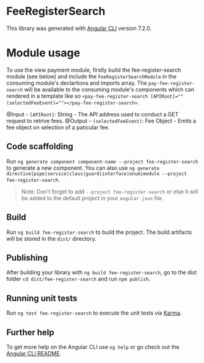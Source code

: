 # FeeRegisterSearch

This library was generated with [Angular CLI](https://github.com/angular/angular-cli) version 7.2.0.

# Module usage

To use the view payment module, firstly build the fee-register-search module (see below) and include the `FeeRegisterSearchModule` in the consuming module's declartions and imports array. The `pay-fee-register-search` will be available to the consuming module's components which can rendered in a template like so `<pay-fee-register-search [APIRoot]="" (selectedFeeEvent)=""></pay-fee-register-search>`.

@Input - `[APIRoot]`: String - The API address used to conduct a GET request to retrive fees.
@Output - `(selectedFeeEvent)`: Fee Object - Emits a fee object on selection of a paticular fee.

## Code scaffolding

Run `ng generate component component-name --project fee-register-search` to generate a new component. You can also use `ng generate directive|pipe|service|class|guard|interface|enum|module --project fee-register-search`.
> Note: Don't forget to add `--project fee-register-search` or else it will be added to the default project in your `angular.json` file. 

## Build

Run `ng build fee-register-search` to build the project. The build artifacts will be stored in the `dist/` directory.

## Publishing

After building your library with `ng build fee-register-search`, go to the dist folder `cd dist/fee-register-search` and run `npm publish`.

## Running unit tests

Run `ng test fee-register-search` to execute the unit tests via [Karma](https://karma-runner.github.io).

## Further help

To get more help on the Angular CLI use `ng help` or go check out the [Angular CLI README](https://github.com/angular/angular-cli/blob/master/README.md).
